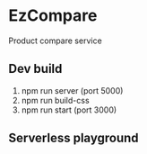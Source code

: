 # EzCompare
Product compare service

## Dev build

1. npm run server (port 5000)
2. npm run build-css
3. npm run start (port 3000)

## Serverless playground
